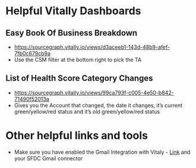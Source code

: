 # Helpful Vitally Dashboards

## Easy Book Of Business Breakdown

- https://sourcegraph.vitally.io/views/d3aceeb1-143d-48b9-afef-7fb0c679cb9a
- Use the CSM filter at the bottom right to pick the TA

## List of Health Score Category Changes

- https://sourcegraph.vitally.io/views/99ca793f-c005-4e50-b842-71490f52013a
- Gives you the Account that changed, the date it changes, it’s current green/yellow/red status and it’s old green/yellow/red status

# Other helpful links and tools
- Make sure you have enabled the Gmail Integration with Vitaly - [Link](https://docs.vitally.io/pushing-data-to-vitally/integrations/gmail) and your SFDC Gmail connector
